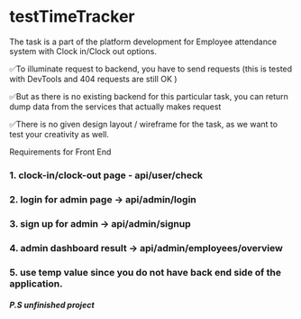 # testTimeTracker
 
The task is a part of the platform development for Employee attendance system with Clock in/Clock out options.

✅To illuminate request to backend, you have to send requests (this is tested with DevTools and 404 requests are still OK )

✅But as there is no existing backend for this particular task, you can return dump data from the services that actually makes request

✅There is no given design layout / wireframe for the task, as we want to test your creativity as well.

Requirements for Front End
### 1. clock-in/clock-out page - api/user/check
### 2. login for admin page -> api/admin/login
### 3. sign up for admin -> api/admin/signup
### 4. admin dashboard result -> api/admin/employees/overview
### 5. use temp value since you do not have back end side of the application.






##### P.S <em>unfinished project</em>

